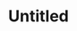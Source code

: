 ---
layout: item
serie: serie3
number: tableau-2
medium: wood
title: Untitled
about: Acrylic on wood panel, 210x144cm. 2016
---